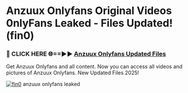 # Anzuux Onlyfans Original Videos 0nlyFans Leaked - Files Updated! (fin0)

<h3>🔴 CLICK HERE 🌐==►► <a href="https://best4dudes.click/HH4t6V" rel="nofollow">Anzuux Onlyfans Updated Files</a></h3>

Get Anzuux Onlyfans and all content. Now you can access all videos and pictures of Anzuux Onlyfans. New Updated Files 2025!

[![fin0](https://github.com/user-attachments/assets/8c521d6e-e6e3-4a75-9320-d58ab9d79d5b)](https://best4dudes.click/HH4t6V)
anzuux onlyfans leaked